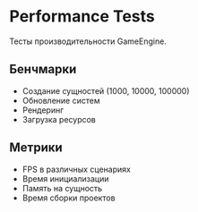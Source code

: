 # Performance Tests

Тесты производительности GameEngine.

## Бенчмарки

- Создание сущностей (1000, 10000, 100000)
- Обновление систем
- Рендеринг
- Загрузка ресурсов

## Метрики

- FPS в различных сценариях
- Время инициализации
- Память на сущность
- Время сборки проектов